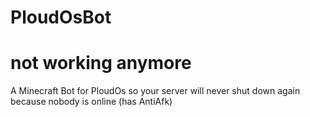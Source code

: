 # PloudOsBot
# not working anymore
A Minecraft Bot for PloudOs so your server will never shut down again because nobody is online (has AntiAfk)
